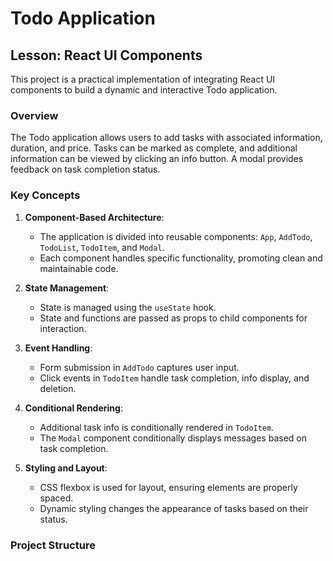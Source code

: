 # Todo Application

## Lesson: React UI Components

This project is a practical implementation of integrating React UI components to build a dynamic and interactive Todo application.

### Overview

The Todo application allows users to add tasks with associated information, duration, and price. Tasks can be marked as complete, and additional information can be viewed by clicking an info button. A modal provides feedback on task completion status.

### Key Concepts

1. **Component-Based Architecture**:
   - The application is divided into reusable components: `App`, `AddTodo`, `TodoList`, `TodoItem`, and `Modal`.
   - Each component handles specific functionality, promoting clean and maintainable code.

2. **State Management**:
   - State is managed using the `useState` hook.
   - State and functions are passed as props to child components for interaction.

3. **Event Handling**:
   - Form submission in `AddTodo` captures user input.
   - Click events in `TodoItem` handle task completion, info display, and deletion.

4. **Conditional Rendering**:
   - Additional task info is conditionally rendered in `TodoItem`.
   - The `Modal` component conditionally displays messages based on task completion.

5. **Styling and Layout**:
   - CSS flexbox is used for layout, ensuring elements are properly spaced.
   - Dynamic styling changes the appearance of tasks based on their status.

### Project Structure
